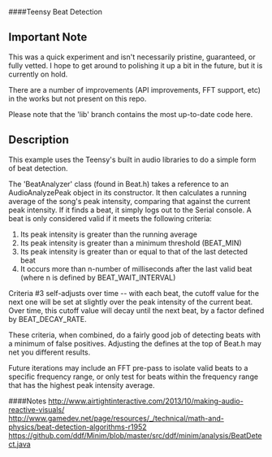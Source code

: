 ####Teensy Beat Detection

## Important Note
This was a quick experiment and isn't necessarily pristine, guaranteed, or fully vetted. I hope to get around to polishing it up a bit in the future, but it is currently on hold.

There are a number of improvements (API improvements, FFT support, etc) in the works but not present on this repo.

Please note that the 'lib' branch contains the most up-to-date code here.

## Description
This example uses the Teensy's built in audio libraries to do a simple form of beat detection.

The 'BeatAnalyzer' class (found in Beat.h) takes a reference to an AudioAnalyzePeak object in its constructor. It then calculates a running average of the song's peak intensity, comparing that against the current peak intensity. If it finds a beat, it simply logs out to the Serial console. A beat is only considered valid if it meets the following criteria:

1. Its peak intensity is greater than the running average
2. Its peak intensity is greater than a minimum threshold (BEAT_MIN)
3. Its peak intensity is greater than or equal to that of the last detected beat
3. It occurs more than n-number of milliseconds after the last valid beat (where n is defined by BEAT_WAIT_INTERVAL)

Criteria #3 self-adjusts over time -- with each beat, the cutoff value for the next one will be set at slightly over the peak intensity of the current beat. Over time, this cutoff value will decay until the next beat, by a factor defined by BEAT_DECAY_RATE.

These criteria, when combined, do a fairly good job of detecting beats with a minimum of false positives. Adjusting the defines at the top of Beat.h may net you different results.

Future iterations may include an FFT pre-pass to isolate valid beats to a specific frequency range, or only test for beats within the frequency range that has the highest peak intensity average.


####Notes
http://www.airtightinteractive.com/2013/10/making-audio-reactive-visuals/
http://www.gamedev.net/page/resources/_/technical/math-and-physics/beat-detection-algorithms-r1952
https://github.com/ddf/Minim/blob/master/src/ddf/minim/analysis/BeatDetect.java
